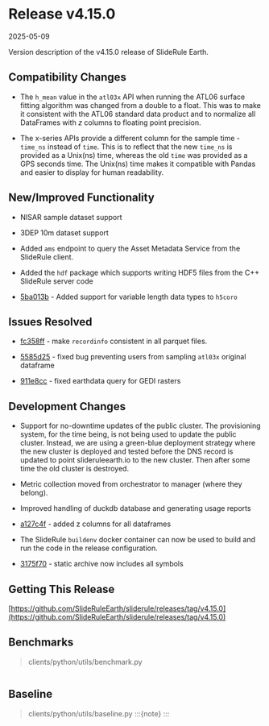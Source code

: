 # Release v4.15.0

2025-05-09

Version description of the v4.15.0 release of SlideRule Earth.

## Compatibility Changes

* The `h_mean` value in the `atl03x` API when running the ATL06 surface fitting algorithm was changed from a double to a float.  This was to make it consistent with the ATL06 standard data product and to normalize all DataFrames with *z* columns to floating point precision.

* The x-series APIs provide a different column for the sample time - `time_ns` instead of `time`.  This is to reflect that the new `time_ns` is provided as a Unix(ns) time, whereas the old `time` was provided as a GPS seconds time.  The Unix(ns) time makes it compatible with Pandas and easier to display for human readability.

## New/Improved Functionality

* NISAR sample dataset support

* 3DEP 10m dataset support

* Added `ams` endpoint to query the Asset Metadata Service from the SlideRule client.

* Added the `hdf` package which supports writing HDF5 files from the C++ SlideRule server code

* [5ba013b](https://github.com/SlideRuleEarth/sliderule/commit/5ba013b8ed7011ab55790f347c1dbdffcc449d95) - Added support for variable length data types to `h5coro`

## Issues Resolved

* [fc358ff](https://github.com/SlideRuleEarth/sliderule/commit/fc358ffb037c55a0d5427a6f1f313ce257280f17) - make `recordinfo` consistent in all parquet files.

* [5585d25](https://github.com/SlideRuleEarth/sliderule/commit/5585d252472ca27c379e211ff3068baec7d87d8a) - fixed bug preventing users from sampling `atl03x` original dataframe

* [911e8cc](https://github.com/SlideRuleEarth/sliderule/commit/911e8cc10f1b984663ac5571d3b058bfe85c7f5d) - fixed earthdata query for GEDI rasters

## Development Changes

* Support for no-downtime updates of the public cluster.  The provisioning system, for the time being, is not being used to update the public cluster.  Instead, we are using a green-blue deployment strategy where the new cluster is deployed and tested before the DNS record is updated to point slideruleearth.io to the new cluster.  Then after some time the old cluster is destroyed.

* Metric collection moved from orchestrator to manager (where they belong).

* Improved handling of duckdb database and generating usage reports

* [a127c4f](https://github.com/SlideRuleEarth/sliderule/commit/a127c4fccd3005513a0d6938c912cef445b926cc) - added z columns for all dataframes

* The SlideRule `buildenv` docker container can now be used to build and run the code in the release configuration.

* [3175f70](https://github.com/SlideRuleEarth/sliderule/commit/3175f70f19e9936fb8c4999046867b027de1814d) - static archive now includes all symbols

## Getting This Release

[https://github.com/SlideRuleEarth/sliderule/releases/tag/v4.15.0](https://github.com/SlideRuleEarth/sliderule/releases/tag/v4.15.0)

## Benchmarks
> clients/python/utils/benchmark.py
```
```

## Baseline
> clients/python/utils/baseline.py
:::{note}
:::
